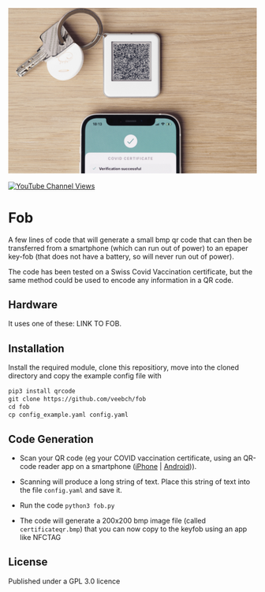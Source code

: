 ![Action Shot](/fobbed.jpg)

[![YouTube Channel Views](https://img.shields.io/youtube/channel/views/UCz5BOU9J9pB_O0B8-rDjCWQ?label=YouTube&style=social)](https://www.youtube.com/channel/UCz5BOU9J9pB_O0B8-rDjCWQ)

# Fob 

A few lines of code that will generate a small bmp qr code that can then be transferred from a smartphone (which can run out of power) to an epaper key-fob (that does not have a battery, so will never run out of power).

The code has been tested on a Swiss Covid Vaccination certificate, but the same method could be used to encode any information in a QR code. 

## Hardware

It uses one of these: LINK TO FOB.

## Installation

Install the required module, clone this repositiory, move into the cloned directory and copy the example config file with 
```
pip3 install qrcode
git clone https://github.com/veebch/fob
cd fob
cp config_example.yaml config.yaml
```

## Code Generation

- Scan your QR code (eg your COVID vaccination certificate, using an QR-code reader app on a smartphone ([iPhone](https://apps.apple.com/us/app/qr-reader-for-iphone/id368494609) | [Android](https://play.google.com/store/apps/details?id=com.gamma.scan&hl=en&gl=US))).

- Scanning will produce a long string of text. Place this string of text into the file `config.yaml` and save it. 

- Run the code `python3 fob.py`

- The code will generate a 200x200 bmp image file (called `certificateqr.bmp`) that you can now copy to the keyfob using an app like NFCTAG

## License

Published under a GPL 3.0 licence
